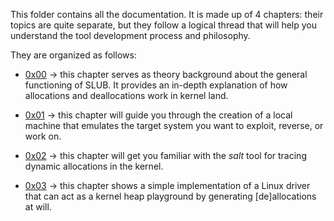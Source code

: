 This folder contains all the documentation.
It is made up of 4 chapters: their topics are quite separate, but they follow a logical thread that will help you understand the tool development process and philosophy.

They are organized as follows:

* [0x00](0x00_SLUB_refresher.md) -> this chapter serves as theory background about the general functioning of SLUB. It provides an in-depth explanation of how allocations and deallocations work in kernel land.

* [0x01](0x01_getting_started.md) -> this chapter will guide you through the creation of a local machine that emulates the target system you want to exploit, reverse, or work on.

* [0x02](0x02_the_plugin.md) -> this chapter will get you familiar with the *salt* tool for tracing dynamic allocations in the kernel.

* [0x03](0x03_the_playground.md) -> this chapter shows a simple implementation of a Linux driver that can act as a kernel heap playground by generating [de]allocations at will.
